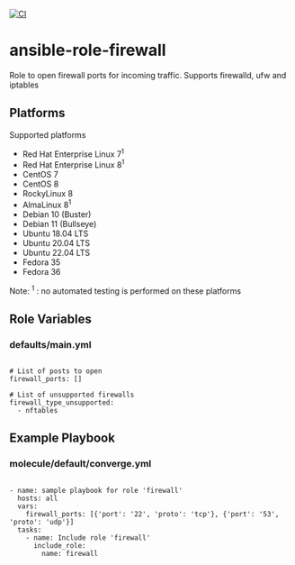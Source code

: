 [![CI](https://github.com/de-it-krachten/ansible-role-firewall/workflows/CI/badge.svg?event=push)](https://github.com/de-it-krachten/ansible-role-firewall/actions?query=workflow%3ACI)


# ansible-role-firewall

Role to open firewall ports for incoming traffic.
Supports firewalld, ufw and iptables


## Platforms

Supported platforms

- Red Hat Enterprise Linux 7<sup>1</sup>
- Red Hat Enterprise Linux 8<sup>1</sup>
- CentOS 7
- CentOS 8
- RockyLinux 8
- AlmaLinux 8<sup>1</sup>
- Debian 10 (Buster)
- Debian 11 (Bullseye)
- Ubuntu 18.04 LTS
- Ubuntu 20.04 LTS
- Ubuntu 22.04 LTS
- Fedora 35
- Fedora 36

Note:
<sup>1</sup> : no automated testing is performed on these platforms

## Role Variables
### defaults/main.yml
<pre><code>
# List of posts to open
firewall_ports: []

# List of unsupported firewalls
firewall_type_unsupported:
  - nftables
</pre></code>



## Example Playbook
### molecule/default/converge.yml
<pre><code>
- name: sample playbook for role 'firewall'
  hosts: all
  vars:
    firewall_ports: [{'port': '22', 'proto': 'tcp'}, {'port': '53', 'proto': 'udp'}]
  tasks:
    - name: Include role 'firewall'
      include_role:
        name: firewall
</pre></code>
